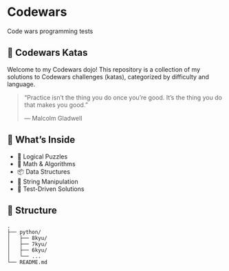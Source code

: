 # Codewars

Code wars programming tests

## 🥋 Codewars Katas
Welcome to my Codewars dojo! This repository is a collection of my solutions to Codewars challenges (katas), categorized by difficulty and language.

> “Practice isn’t the thing you do once you’re good. It’s the thing you do that makes you good.”
> 
> — Malcolm Gladwell

## 🚀 What’s Inside
- 🧠 Logical Puzzles
- 🧮 Math & Algorithms
- 📦 Data Structures
- 📜 String Manipulation
- 🧪 Test-Driven Solutions

## 📂 Structure
```
.
├── python/
│   ├── 8kyu/
│   ├── 7kyu/
│   ├── 6kyu/
│   └── ...
└── README.md
